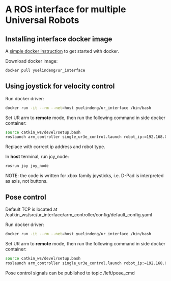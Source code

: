 # A ROS interface for multiple Universal Robots

## Installing interface docker image

A [simple docker instruction](docker/Docker_tutorial.md) to get started with docker.

Download docker image:

```bash
docker pull yuelindeng/ur_interface
```

## Using joystick for velocity control

Run docker driver:

```bash
docker run -it --rm --net=host yuelindeng/ur_interface /bin/bash
```

Set UR arm to **remote** mode, then run the following command in side docker container:

```bash
source catkin_ws/devel/setup.bash
roslaunch arm_controller single_ur3e_control.launch robot_ip:=192.168.0.102 robot_name:=left
```

Replace with correct ip address and robot type.

In **host** terminal, run joy_node:

```bash
rosrun joy joy_node
```

NOTE: the code is written for xbox family joysticks, i.e. D-Pad is interpreted as axis, not buttons.

## Pose control

Default TCP is located at /catkin_ws/src/ur_interface/arm_controller/config/default_config.yaml

Run docker driver:

```bash
docker run -it --rm --net=host yuelindeng/ur_interface /bin/bash
```

Set UR arm to **remote** mode, then run the following command in side docker container:

```bash
source catkin_ws/devel/setup.bash
roslaunch arm_controller single_ur3e_control.launch robot_ip:=192.168.0.102 robot_name:=left controller_mode:=1
```

Pose control signals can be published to topic /left/pose_cmd
